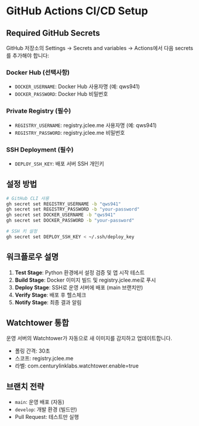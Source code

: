 # GitHub Actions CI/CD Setup

## Required GitHub Secrets

GitHub 저장소의 Settings → Secrets and variables → Actions에서 다음 secrets를 추가해야 합니다:

### Docker Hub (선택사항)
- `DOCKER_USERNAME`: Docker Hub 사용자명 (예: qws941)
- `DOCKER_PASSWORD`: Docker Hub 비밀번호

### Private Registry (필수)
- `REGISTRY_USERNAME`: registry.jclee.me 사용자명 (예: qws941)
- `REGISTRY_PASSWORD`: registry.jclee.me 비밀번호

### SSH Deployment (필수)
- `DEPLOY_SSH_KEY`: 배포 서버 SSH 개인키

## 설정 방법

```bash
# GitHub CLI 사용
gh secret set REGISTRY_USERNAME -b "qws941"
gh secret set REGISTRY_PASSWORD -b "your-password"
gh secret set DOCKER_USERNAME -b "qws941" 
gh secret set DOCKER_PASSWORD -b "your-password"

# SSH 키 설정
gh secret set DEPLOY_SSH_KEY < ~/.ssh/deploy_key
```

## 워크플로우 설명

1. **Test Stage**: Python 환경에서 설정 검증 및 앱 시작 테스트
2. **Build Stage**: Docker 이미지 빌드 및 registry.jclee.me로 푸시
3. **Deploy Stage**: SSH로 운영 서버에 배포 (main 브랜치만)
4. **Verify Stage**: 배포 후 헬스체크
5. **Notify Stage**: 최종 결과 알림

## Watchtower 통합

운영 서버의 Watchtower가 자동으로 새 이미지를 감지하고 업데이트합니다.
- 폴링 간격: 30초
- 스코프: registry.jclee.me
- 라벨: com.centurylinklabs.watchtower.enable=true

## 브랜치 전략

- `main`: 운영 배포 (자동)
- `develop`: 개발 환경 (빌드만)
- Pull Request: 테스트만 실행